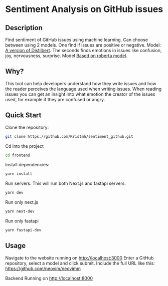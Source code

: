 # Sentiment Analysis on GitHub issues

## Description

Find sentiment of GitHub issues using machine learning.
Can choose between using 2 models.
One find if issues are positive or negative. Model: [A version of Distilbert](https://huggingface.co/distilbert-base-uncased-finetuned-sst-2-english).
The seconds finds emotions in issues like confusion, joy, nervousness, surprise. Model [Based on roberta model](https://huggingface.co/SamLowe/roberta-base-go_emotions).

## Why?

This tool can help developers understand how they write issues and how the reader perceives the language used when writing issues.
When reading issues you can get an insight into what emotion the creator of the issues used, for example if they are confused or angry.

## Quick Start

Clone the repository:

```bash
git clone https://github.com/Kristmh/sentiment_github.git
```

Cd into the project

```bash
cd frontend
```

Install dependencies:

```bash
yarn install
```

Run servers.
This will run both Next.js and fastapi servers.

```bash
yarn dev
```

Run only next.js

```bash
yarn next-dev
```

Run only fastapi

```bash
yarn fastapi-dev
```

## Usage

Navigate to the website running on [http://localhost:3000](http://localhost:3000)
Enter a GitHub repository, select a model and click submit.
Include the full URL like this: https://github.com/neovim/neovimm

Backend Running on [http://localhost:8000](http://localhost:8000)
